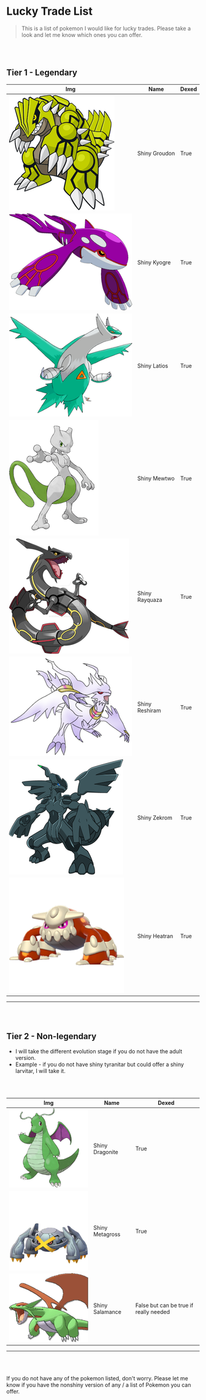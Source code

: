 # Lucky Trade List

> This is a list of pokemon I would like for lucky trades. Please take a look and let me know which ones you can offer.

<br/><br/>

## Tier 1 - Legendary

| Img             | Name             | Dexed |
| --------- | ----------- | ------------ |
| ![image](image/groudon.png)| Shiny Groudon|True|
| ![image](image/kyo.png) | Shiny Kyogre | True|
| ![image](image/latios.png)| Shiny Latios| True|
| ![image](image/mewtwo.png)| Shiny Mewtwo|True|
| ![image](image/ray.png) | Shiny Rayquaza | True|
| ![image](image/resh.png)| Shiny Reshiram| True|
| ![image](image/zek.png)| Shiny Zekrom| True|
| ![image](image/heat.png)| Shiny Heatran| True|

________



<br/><br/>

## Tier 2 - Non-legendary

- I will take the different evolution stage if you do not have the adult version.
- Example - if you do not have shiny tyranitar but could offer a shiny larvitar, I will take it.

<br/><br/>


| Img             | Name             | Dexed |
| --------- | ----------- | ------------ |
| ![image](image/dra.png)| Shiny Dragonite|True|
| ![image](image/meta.png) | Shiny Metagross | True|
| ![image](image/sal.png)| Shiny Salamance| False but can be true if really needed|

________


<br/><br/>

If you do not have any of the pokemon listed, don't worry. Please let me know if you have the nonshiny version of any / a list of Pokemon you can offer.

<br/><br/>
